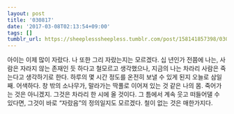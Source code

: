 ```yaml
---
layout: post
title: '030817'
date: '2017-03-08T02:13:54+09:00'
tags: []
tumblr_url: https://sheeplesssheepless.tumblr.com/post/158141857398/030817
---
```

아이는 이제 많이 자랐다. 나 또한 그리 자랐는지는 모르겠다. 십 년인가 전쯤에 나는, 사람은 자라지 않는 존재인 듯 하다고 철모르고 생각했으나, 지금의 나는 차라리 사람은 죽는다고 생각하기로 한다. 하루의 몇 시간 정도를 온전히 보낼 수 있게 된지 오늘로 삼일째. 어색하다. 창 밖의 소나무가, 말라가는 딱풀로 이어져 있는 것 같은 나의 몸. 죽어가는 것은 아니겠지. 그것은 차라리 한 시에 올 것이다. 그 틈에서 계속 웃고 떠들어댈 수 있다면, 그것이 바로 “자랐음”의 정의일지도 모르겠다. 철이 없는 것은 매한가지다.&nbsp;

